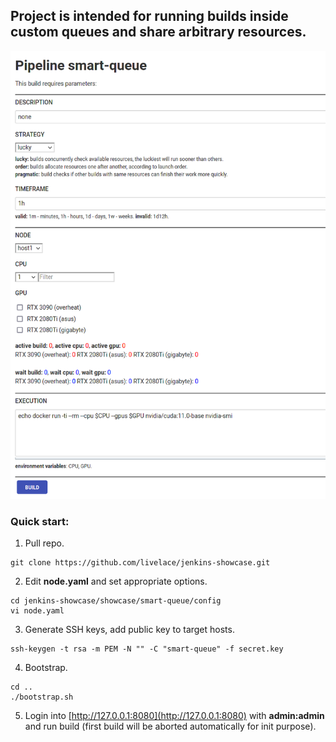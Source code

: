 ## Project is intended for running builds inside custom queues and share arbitrary resources.

![smart-queue](../../assets/smart-queue.png)

### Quick start:

1. Pull repo.
```shell script
git clone https://github.com/livelace/jenkins-showcase.git
```

2. Edit **node.yaml** and set appropriate options. 
```shell script
cd jenkins-showcase/showcase/smart-queue/config
vi node.yaml
```

3. Generate SSH keys, add public key to target hosts.
```shell script
ssh-keygen -t rsa -m PEM -N "" -C "smart-queue" -f secret.key
```

4. Bootstrap.

```shell script
cd ..
./bootstrap.sh
```

5. Login into [http://127.0.0.1:8080](http://127.0.0.1:8080) with **admin:admin** and run build (first build will be aborted automatically for init purpose).
